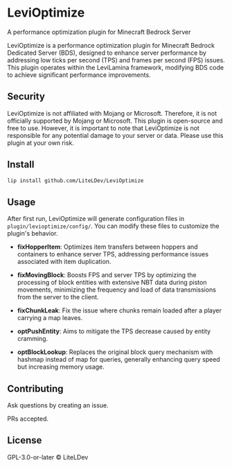 # LeviOptimize

A performance optimization plugin for Minecraft Bedrock Server

LeviOptimize is a performance optimization plugin for Minecraft Bedrock Dedicated Server (BDS), designed to enhance server performance by addressing low ticks per second (TPS) and frames per second (FPS) issues. This plugin operates within the LeviLamina framework, modifying BDS code to achieve significant performance improvements.

## Security

LeviOptimize is not affiliated with Mojang or Microsoft. Therefore, it is not officially supported by Mojang or Microsoft. This plugin is open-source and free to use. However, it is important to note that LeviOptimize is not responsible for any potential damage to your server or data. Please use this plugin at your own risk.

## Install

```sh
lip install github.com/LiteLDev/LeviOptimize
```

## Usage

After first run, LeviOptimize will generate configuration files in `plugin/levioptimize/config/`. You can modify these files to customize the plugin's behavior.

- **fixHopperItem**: Optimizes item transfers between hoppers and containers to enhance server TPS, addressing performance issues associated with item duplication.

- **fixMovingBlock**: Boosts FPS and server TPS by optimizing the processing of block entities with extensive NBT data during piston movements, minimizing the frequency and load of data transmissions from the server to the client.

- **fixChunkLeak**: Fix the issue where chunks remain loaded after a player carrying a map leaves.

- **optPushEntity**: Aims to mitigate the TPS decrease caused by entity cramming.

- **optBlockLookup**: Replaces the original block query mechanism with hashmap instead of map for queries, generally enhancing query speed but increasing memory usage.

## Contributing

Ask questions by creating an issue.

PRs accepted.

## License

GPL-3.0-or-later © LiteLDev
